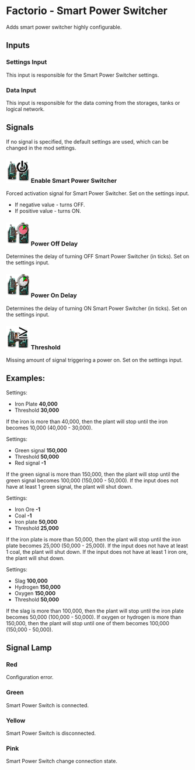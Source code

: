 # Factorio - Smart Power Switcher
Adds smart power switcher highly configurable.

## Inputs
### Settings Input
This input is responsible for the Smart Power Switcher settings.
### Data Input
This input is responsible for the data coming from the storages, tanks or logical network.

## Signals
If no signal is specified, the default settings are used, which can be changed in the mod settings.

### ![Force Enable Signal](https://github.com/danbka33/SmartPowerSwitcher/raw/master/graphics/icons/enabled.png)  Enable Smart Power Switcher 

Forced activation signal for Smart Power Switcher. Set on the settings input.
- If negative value - turns OFF.
- If positive value - turns ON. 

### ![Power Off Delay](https://github.com/danbka33/SmartPowerSwitcher/raw/master/graphics/icons/timeroff.png) Power Off Delay
Determines the delay of turning OFF Smart Power Switcher (in ticks). Set on the settings input.

### ![Power On Delay](https://github.com/danbka33/SmartPowerSwitcher/raw/master/graphics/icons/timeron.png) Power On Delay
Determines the delay of turning ON Smart Power Switcher (in ticks). Set on the settings input.

### ![Power On Delay](https://github.com/danbka33/SmartPowerSwitcher/raw/master/graphics/icons/threshold.png) Threshold
Missing amount of signal triggering a power on. Set on the settings input.

## Examples:
Settings:
- Iron Plate **40,000**
- Threshold **30,000**

If the iron is more than 40,000, then the plant will stop until the iron becomes 10,000 (40,000 - 30,000).

Settings:
- Green signal **150,000**
- Threshold **50,000**
- Red signal **-1**

If the green signal is more than 150,000, then the plant will stop until the green signal becomes 100,000 (150,000 - 50,000).
If the input does not have at least 1 green signal, the plant will shut down.

Settings:
- Iron Ore **-1**
- Coal **-1**
- Iron plate **50,000**
- Threshold **25,000**
  
If the iron plate is more than 50,000, then the plant will stop until the iron plate becomes 25,000 (50,000 - 25,000).
If the input does not have at least 1 coal, the plant will shut down.
If the input does not have at least 1 iron ore, the plant will shut down.

Settings:
- Slag **100,000**
- Hydrogen **150,000**
- Oxygen **150,000**
- Threshold **50,000**

If the slag is more than 100,000, then the plant will stop until the iron plate becomes 50,000 (100,000 - 50,000).
If oxygen or hydrogen is more than 150,000, then the plant will stop until one of them becomes 100,000 (150,000 - 50,000).

## Signal Lamp
### Red
Configuration error.
### Green
Smart Power Switch is connected.
### Yellow
Smart Power Switch is disconnected.
### Pink
Smart Power Switch change connection state.